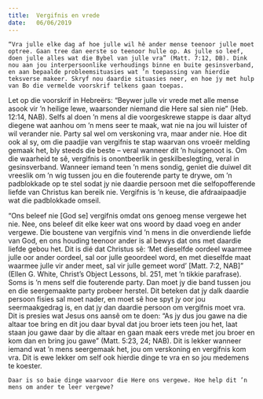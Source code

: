 ```yaml
---
title:  Vergifnis en vrede
date:   06/06/2019
---
```


`“Vra julle elke dag af hoe julle wil hê ander mense teenoor julle moet optree. Gaan tree dan eerste so teenoor hulle op. As julle so leef, doen julle alles wat die Bybel van julle vra” (Matt. 7:12, DB). Dink nou aan jou interpersoonlike verhoudings binne en buite gesinsverband, en aan bepaalde probleemsituasies wat ’n toepassing van hierdie teksverse makeer. Skryf nou daardie situasies neer, en hoe jy met hulp van Bo die vermelde voorskrif telkens gaan toepas.` 

Let op die voorskrif in Hebreërs: “Beywer julle vir vrede met alle mense asook vir ’n heilige lewe, waarsonder niemand die Here sal sien nie” (Heb. 12:14, NAB). Selfs al doen ’n mens al die voorgeskrewe stappe is daar altyd diegene wat aanhou om ’n mens seer te maak, wat nie na jou wil luister of wil verander nie. Party sal wel om verskoning vra, maar ander nie. Hoe dit ook al sy, om die paadjie van vergifnis te stap waarvan ons vroeër melding gemaak het, bly steeds die beste – veral wanneer dit ’n huisgenoot is. Om die waarheid te sê, vergifnis is onontbeerlik in geskilbeslegting, veral in gesinsverband. Wanneer iemand teen ’n mens sondig, geniet die duiwel dit vreeslik om ’n wig tussen jou en die fouterende party te drywe, om ’n padblokkade op te stel sodat jy nie daardie persoon met die selfopofferende liefde van Christus kan bereik nie. Vergifnis is ’n keuse, die afdraaipaadjie wat die padblokkade omseil. 

“Ons beleef nie [God se] vergifnis omdat ons genoeg mense vergewe het nie. Nee, ons beleef dit elke keer wat ons woord by daad voeg en ander vergewe. Die boustene van vergifnis vind ’n mens in die onverdiende liefde van God, en ons houding teenoor ander is al bewys dat ons met daardie liefde gebou het. Dit is dié dat Christus sê: ‘Met dieselfde oordeel waarmee julle oor ander oordeel, sal oor julle geoordeel word, en met dieselfde maat waarmee julle vir ander meet, sal vir julle gemeet word’ [Matt. 7:2, NAB]” (Ellen G. White, Christ’s Object Lessons, bl. 251, met ’n tikkie parafrase). Soms is ’n mens self die fouterende party. Dan moet jy die band tussen jou en die seergemaakte party probeer herstel. Dit beteken dat jy dalk daardie persoon fisies sal moet nader, en moet sê hoe spyt jy oor jou seermaakgedrag is, en dat jy dan daardie persoon om vergifnis moet vra. Dit is presies wat Jesus ons aansê om te doen: “As jy dus jou gawe na die altaar toe bring en dit jou daar byval dat jou broer iets teen jou het, laat staan jou gawe daar by die altaar en gaan maak eers vrede met jou broer en kom dan en bring jou gawe” (Matt. 5:23, 24; NAB). Dit is lekker wanneer iemand wat ’n mens seergemaak het, jou om verskoning en vergifnis kom vra. Dit is ewe lekker om self ook hierdie dinge te vra en so jou medemens te koester. 

`Daar is so baie dinge waarvoor die Here ons vergewe. Hoe help dit ’n mens om ander te leer vergewe?`